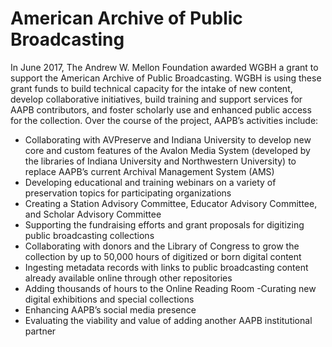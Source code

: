 # American Archive of Public Broadcasting

In June 2017, The Andrew W. Mellon Foundation awarded WGBH a grant to support the American Archive of Public Broadcasting. WGBH is using these grant funds to build technical capacity for the intake of new content, develop collaborative initiatives, build training and support services for AAPB contributors, and foster scholarly use and enhanced public access for the collection. Over the course of the project, AAPB’s activities include:

- Collaborating with AVPreserve and Indiana University to develop new core and custom features of the Avalon Media System (developed by the libraries of Indiana University and Northwestern University) to replace AAPB’s current Archival Management System (AMS)
- Developing educational and training webinars on a variety of preservation topics for participating organizations
- Creating a Station Advisory Committee, Educator Advisory Committee, and Scholar Advisory Committee
- Supporting the fundraising efforts and grant proposals for digitizing public broadcasting collections
- Collaborating with donors and the Library of Congress to grow the collection by up to 50,000 hours of digitized or born digital content
- Ingesting metadata records with links to public broadcasting content already available online through other repositories
- Adding thousands of hours to the Online Reading Room
-Curating new digital exhibitions and special collections
- Enhancing AAPB’s social media presence
- Evaluating the viability and value of adding another AAPB institutional partner
